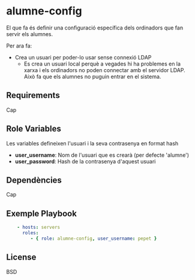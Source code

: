 # alumne-config

El que fa és definir una configuració específica dels ordinadors que fan servir els alumnes.

Per ara fa:

- Crea un usuari per poder-lo usar sense connexió LDAP
  - Es crea un usuari local perquè a vegades hi ha problemes en la xarxa i els ordinadors no poden connectar amb el servidor LDAP. Això fa que els alumnes no puguin entrar en el sistema.

## Requirements

Cap

## Role Variables

Les variables defineixen l'usuari i la seva contrasenya en format hash

- **user_username**: Nom de l'usuari que es crearà (per defecte 'alumne')
- **user_password**: Hash de la contrasenya d'aquest usuari

## Dependències

Cap

## Exemple Playbook

```yaml
    - hosts: servers
      roles:
         - { role: alumne-config, user_username: pepet }
```

## License

BSD
